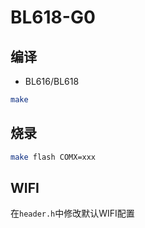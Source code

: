 # BL618-G0

## 编译

- BL616/BL618

```bash
make
```

## 烧录

```bash
make flash COMX=xxx
```

## WIFI

在``header.h``中修改默认WIFI配置

